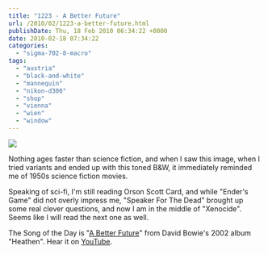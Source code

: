 ```yaml
---
title: "1223 - A Better Future"
url: /2010/02/1223-a-better-future.html
publishDate: Thu, 18 Feb 2010 06:34:22 +0000
date: 2010-02-18 07:34:22
categories: 
  - "sigma-702-8-macro"
tags: 
  - "austria"
  - "black-and-white"
  - "mannequin"
  - "nikon-d300"
  - "shop"
  - "vienna"
  - "wien"
  - "window"
---
```

<a target="_blank" href="https://d25zfm9zpd7gm5.cloudfront.net/1200x1200/2010/20100217_172539_ps.jpg"><img src="https://d25zfm9zpd7gm5.cloudfront.net/0600x0600/2010/20100217_172539_ps.jpg" /></a>

Nothing ages faster than science fiction, and when I saw this image, when I tried variants and ended up with this toned B&amp;W, it immediately reminded me of 1950s science fiction movies.

Speaking of sci-fi, I'm still reading Orson Scott Card, and while "Ender's Game" did not overly impress me, "Speaker For The Dead" brought up some real clever questions, and now I am in the middle of "Xenocide". Seems like I will read the next one as well.

 The Song of the Day is "<a target="_blank" href="http://www.lyricsmode.com/lyrics/d/david_bowie/a_better_future.html">A Better Future</a>" from David Bowie's 2002 album "Heathen". Hear it on <a target="_blank" href="http://www.youtube.com/watch?v=boX8zNyhaL4">YouTube</a>.

